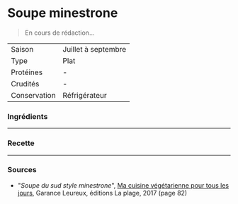 # Soupe minestrone

> En cours de rédaction...

| | |
|:---|:---|
| Saison | Juillet à septembre |
| Type | Plat |
| Protéines | - |
| Crudités | - |
| Conservation | Réfrigérateur |

### Ingrédients

---

### Recette

---

### Sources

* "*Soupe du sud style minestrone*", [Ma cuisine végétarienne pour tous les jours](https://www.laplage.fr/catalogue/ma-cuisine-vegetarienne-pour-tous-les-jours-garance-leureux-2/), Garance Leureux, éditions La plage, 2017 (page 82)
